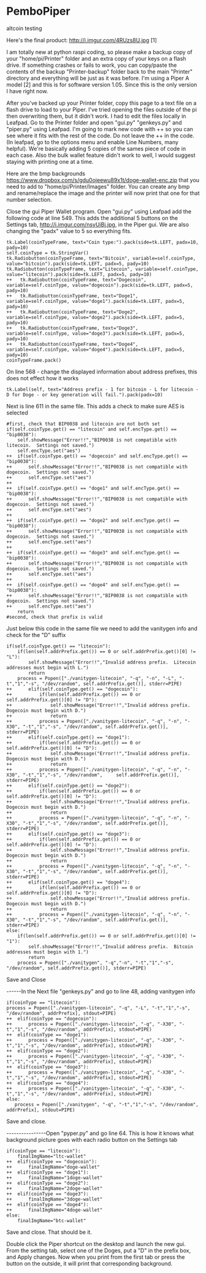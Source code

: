 PemboPiper
==========

altcoin testing

Here's the final product: http://i.imgur.com/4RUzs8U.jpg [1]

I am totally new at python raspi coding, so please make a backup copy of your "home/pi/Printer" folder and an extra copy of your keys on a flash drive. If something crashes or fails to work, you can copy/paste the contents of the backup "Printer-backup" folder back to the main "Printer" directory and everything will be just as it was before. I'm using a Piper A model [2] and this is for software version 1.05. Since this is the only version I have right now.

After you've backed up your Printer folder, copy this page to a text file on a flash drive to load to your Piper. I've tried opening the files outside of the pi then overwriting them, but it didn't work. I had to edit the files locally in Leafpad. Go to the Printer folder and open "gui.py" "genkeys.py" and "piper.py" using Leafpad. I'm going to mark new code with ++ so you can see where it fits with the rest of the code. Do not leave the ++ in the code. (In leafpad, go to the options menu and enable Line Numbers, many helpful). We're basically adding 5 copies of the sames piece of code in each case. Also the bulk wallet feature didn't work to well, I would suggest staying with printing one at a time.

Here are the bmp backgrounds https://www.dropbox.com/s/gdu0ojeewu89x1t/doge-wallet-enc.zip that you need to add to "home/pi/Printer/Images" folder. You can create any bmp and rename/replace the image and the printer will now print that one for that number selection.

Close the gui Piper Wallet program. Open "gui.py" using Leafpad add the following code at line 549. This adds the additional 5 buttons on the Settings tab, http://i.imgur.com/nsyUjBj.jpg, in the Piper gui. We are also changing the "padx" value to 5 so everything fits.

    tk.Label(coinTypeFrame, text="Coin type:").pack(side=tk.LEFT, padx=10, pady=10)
    self.coinType = tk.StringVar()
    tk.Radiobutton(coinTypeFrame, text="Bitcoin", variable=self.coinType, value="bitcoin").pack(side=tk.LEFT, padx=5, pady=10)
    tk.Radiobutton(coinTypeFrame, text="Litecoin", variable=self.coinType, value="litecoin").pack(side=tk.LEFT, padx=5, pady=10)
    ++   tk.Radiobutton(coinTypeFrame, text="Dogecoin", variable=self.coinType, value="dogecoin").pack(side=tk.LEFT, padx=5, pady=10)
    ++   tk.Radiobutton(coinTypeFrame, text="Doge1", variable=self.coinType, value="doge1").pack(side=tk.LEFT, padx=5, pady=10)
    ++   tk.Radiobutton(coinTypeFrame, text="Doge2", variable=self.coinType, value="doge2").pack(side=tk.LEFT, padx=5, pady=10)
    ++   tk.Radiobutton(coinTypeFrame, text="Doge3", variable=self.coinType, value="doge3").pack(side=tk.LEFT, padx=5, pady=10)
    ++   tk.Radiobutton(coinTypeFrame, text="Doge4", variable=self.coinType, value="doge4").pack(side=tk.LEFT, padx=5, pady=10)
    coinTypeFrame.pack()

On line 568 - change the displayed information about address prefixes, this does not effect how it works

    tk.Label(self, text="Address prefix - 1 for bitcoin - L for litecoin - D for Doge - or key generation will fail.").pack(padx=10)

Next is line 611 in the same file. This adds a check to make sure AES is selected

    #first, check that BIP0038 and litecoin are not both set
    if(self.coinType.get() == "litecoin" and self.encType.get() == "bip0038"):
        self.showMessage("Error!!","BIP0038 is not compatible with litecoin.  Settings not saved.") 
        self.encType.set("aes") 
    ++  if(self.coinType.get() == "dogecoin" and self.encType.get() == "bip0038"):
    ++      self.showMessage("Error!!","BIP0038 is not compatible with dogecoin.  Settings not saved.") 
    ++      self.encType.set("aes") 
    ++
    ++  if(self.coinType.get() == "doge1" and self.encType.get() == "bip0038"):
    ++      self.showMessage("Error!!","BIP0038 is not compatible with dogecoin.  Settings not saved.") 
    ++      self.encType.set("aes") 
    ++
    ++  if(self.coinType.get() == "doge2" and self.encType.get() == "bip0038"):
    ++      self.showMessage("Error!!","BIP0038 is not compatible with dogecoin.  Settings not saved.") 
    ++      self.encType.set("aes") 
    ++
    ++  if(self.coinType.get() == "doge3" and self.encType.get() == "bip0038"):
    ++      self.showMessage("Error!!","BIP0038 is not compatible with dogecoin.  Settings not saved.") 
    ++      self.encType.set("aes")  
    ++
    ++  if(self.coinType.get() == "doge4" and self.encType.get() == "bip0038"):
    ++      self.showMessage("Error!!","BIP0038 is not compatible with dogecoin.  Settings not saved.") 
    ++      self.encType.set("aes") 
        return
    #second, check that prefix is valid

Just below this code in the same file we need to add the vanitygen info and check for the "D" suffix

    if(self.coinType.get() == "litecoin"):
        if(len(self.addrPrefix.get()) == 0 or self.addrPrefix.get()[0] != "L"):
            self.showMessage("Error!!","Invalid address prefix.  Litecoin addresses must begin with L.") 
            return
        process = Popen(["./vanitygen-litecoin", "-q", "-n", "-L", "-t","1","-s", "/dev/random", self.addrPrefix.get()], stderr=PIPE)
    ++      elif(self.coinType.get() == "dogecoin"):
    ++          if(len(self.addrPrefix.get()) == 0 or self.addrPrefix.get()[0] != "D"):
    ++              self.showMessage("Error!!","Invalid address prefix.  Dogecoin must begin with D.") 
    ++              return
    ++          process = Popen(["./vanitygen-litecoin", "-q", "-n", "-X30", "-t","1","-s", "/dev/random", self.addrPrefix.get()], stderr=PIPE)
    ++      elif(self.coinType.get() == "doge1"):
    ++          if(len(self.addrPrefix.get()) == 0 or self.addrPrefix.get()[0] != "D"):
    ++              self.showMessage("Error!!","Invalid address prefix.  Dogecoin must begin with D.") 
    ++              return
    ++          process = Popen(["./vanitygen-litecoin", "-q", "-n", "-X30", "-t","1","-s", "/dev/random",     self.addrPrefix.get()], stderr=PIPE)
    ++      elif(self.coinType.get() == "doge2"):
    ++          if(len(self.addrPrefix.get()) == 0 or self.addrPrefix.get()[0] != "D"):
    ++              self.showMessage("Error!!","Invalid address prefix.  Dogecoin must begin with D.") 
    ++              return
    ++          process = Popen(["./vanitygen-litecoin", "-q", "-n", "-X30", "-t","1","-s", "/dev/random", self.addrPrefix.get()], stderr=PIPE)
    ++      elif(self.coinType.get() == "doge3"):
    ++          if(len(self.addrPrefix.get()) == 0 or self.addrPrefix.get()[0] != "D"):
    ++              self.showMessage("Error!!","Invalid address prefix.  Dogecoin must begin with D.") 
    ++              return
    ++          process = Popen(["./vanitygen-litecoin", "-q", "-n", "-X30", "-t","1","-s", "/dev/random", self.addrPrefix.get()], stderr=PIPE)
    ++      elif(self.coinType.get() == "doge4"):
    ++          if(len(self.addrPrefix.get()) == 0 or self.addrPrefix.get()[0] != "D"):
    ++              self.showMessage("Error!!","Invalid address prefix.  Dogecoin must begin with D.") 
    ++              return
    ++          process = Popen(["./vanitygen-litecoin", "-q", "-n", "-X30", "-t","1","-s", "/dev/random", self.addrPrefix.get()], stderr=PIPE)
    else:
        if(len(self.addrPrefix.get()) == 0 or self.addrPrefix.get()[0] != "1"):
            self.showMessage("Error!!","Invalid address prefix.  Bitcoin addresses must begin with 1.") 
            return
        process = Popen(["./vanitygen", "-q","-n", "-t","1","-s", "/dev/random", self.addrPrefix.get()], stderr=PIPE)

Save and Close

------In the Next file "genkeys.py" and go to line 48, adding vanitygen info

    if(coinType == "litecoin"):
    process = Popen(["./vanitygen-litecoin", "-q", "-L", "-t","1","-s", "/dev/random", addrPrefix], stdout=PIPE)
    ++  elif(coinType == "dogecoin"):
    ++      process = Popen(["./vanitygen-litecoin", "-q", "-X30", "-t","1","-s", "/dev/random", addrPrefix], stdout=PIPE)
    ++  elif(coinType == "doge1"):
    ++      process = Popen(["./vanitygen-litecoin", "-q", "-X30", "-t","1","-s", "/dev/random", addrPrefix], stdout=PIPE)
    ++  elif(coinType == "doge2"):
    ++      process = Popen(["./vanitygen-litecoin", "-q", "-X30", "-t","1","-s", "/dev/random", addrPrefix], stdout=PIPE)
    ++  elif(coinType == "doge3"):
    ++      process = Popen(["./vanitygen-litecoin", "-q", "-X30", "-t","1","-s", "/dev/random", addrPrefix], stdout=PIPE)
    ++  elif(coinType == "doge4"):
    ++      process = Popen(["./vanitygen-litecoin", "-q", "-X30", "-t","1","-s", "/dev/random", addrPrefix], stdout=PIPE)
    else:
       process = Popen(["./vanitygen", "-q", "-t","1","-s", "/dev/random", addrPrefix], stdout=PIPE)

Save and close.

----------------Open "pyper.py" and go line 64. This is how it knows what background picture goes with each radio button on the Settings tab

    if(coinType == "litecoin"):
        finalImgName="ltc-wallet"
    ++  elif(coinType == "dogecoin"):
    ++      finalImgName="doge-wallet"
    ++  elif(coinType == "doge1"):
    ++      finalImgName="1doge-wallet"
    ++  elif(coinType == "doge2"):
    ++      finalImgName="2doge-wallet"
    ++  elif(coinType == "doge3"):
    ++      finalImgName="3doge-wallet"
    ++  elif(coinType == "doge4"):
    ++      finalImgName="4doge-wallet"
    else:
        finalImgName="btc-wallet"

Save and close. That should be it.

Double click the Piper shortcut on the desktop and launch the new gui. From the setting tab, select one of the Doges, put a "D" in the prefix box, and Apply changes. Now when you print from the first tab or press the button on the outside, it will print that corresponding background.
